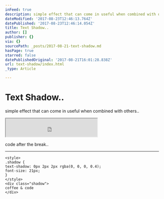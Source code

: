 ```yaml
---
inFeed: true
description: simple effect that can come in useful when combined with others..
dateModified: '2017-08-23T12:46:13.764Z'
datePublished: '2017-08-23T12:46:14.054Z'
title: Text Shadow..
author: []
publisher: {}
via: {}
sourcePath: _posts/2017-08-21-text-shadow.md
hasPage: true
starred: false
datePublishedOriginal: '2017-08-21T16:01:28.838Z'
url: text-shadow/index.html
_type: Article

---
```

# Text Shadow..

simple effect that can come in useful when combined with others..

<iframe src="https://the-grid.github.io/ed-userhtml/?g=eJyzKS6pzEm149IrzkhMyS9XqFbgKkmtKNGFcK0UDAoqFIyguCg9KVHDQEcBivRMNK0VuNLy84CqM6tSrRSMDAsqrLlquWz0oYbapGSWKSTnJBYX2ypBDFSy40rOT0tLTVVQU0jOT0kFqgWqseMCACWeKWY" height="60" style=""></iframe>

code after the break..

---

    <style>
    .shadow { 
    text-shadow: 0px 2px 2px rgba(0, 0, 0, 0.4); 
    font-size: 21px;
    }
    </style>
    <div class="shadow">
    coffee & code
    </div>